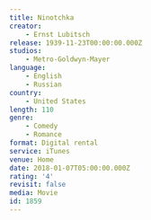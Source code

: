 ```yaml
---
title: Ninotchka
creator:
    - Ernst Lubitsch
release: 1939-11-23T00:00:00.000Z
studios:
    - Metro-Goldwyn-Mayer
language:
    - English
    - Russian
country:
    - United States
length: 110
genre:
    - Comedy
    - Romance
format: Digital rental
service: iTunes
venue: Home
date: 2018-01-07T05:00:00.000Z
rating: '4'
revisit: false
media: Movie
id: 1859
---
```



